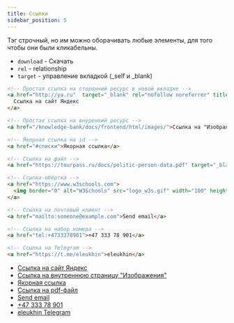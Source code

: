 ```yaml
---
title: Ссылки
sidebar_position: 5
---
```


Тэг строчный, но им можно оборачивать любые элементы, для того чтобы они были кликабельны.

* ```download``` - Скачать
* ```rel``` - relationship
* ```target``` - управление вкладкой (_self и _blank)

```html
<!-- Простая ссылка на сторонний ресурс в новой вкладке -->
<a href="http://ya.ru"  target="_blank" rel="nofollow noreferrer" title="Click me!">
  Ссылка на сайт Яндекс
</a>

<!-- Простая ссылка на внуренний ресурс -->
<a href="/knowledge-bank/docs/frontend/html/images/">Ссылка на "Изображения"</a>

<!-- Якорная ссылка на id -->
<a href="#списки">Якорная ссылка</a>

<!-- Ссылка на файл -->
<a href="https://tourpass.ru/docs/politic-person-data.pdf" target="_blank">Ссылка на pdf-файл</a>

<!-- Ссылка-обёртка -->
<a href="https://www.w3schools.com">
  <img border="0" alt="W3Schools" src="logo_w3s.gif" width="100" height="100">
</a>

<!-- Ссылка на почтовый клиент -->
<a href="mailto:someone@example.com">Send email</a>

<!-- Ссылка на набор номера -->
<a href="tel:+4733378901">+47 333 78 901</a>

<!-- Ссылка на Telegram -->
<a href="https://t.me/eleukhin">eleukhin</a>
```

* <a href="http://ya.ru"  target="_blank" rel="nofollow" title="Click me!">Ссылка на сайт Яндекс</a>
* <a href="/knowledge-bank/docs/frontend/html/images/">Ссылка на внутреннюю страницу "Изображения"</a>
* <a href="#списки">Якорная ссылка</a>
* <a href="https://tourpass.ru/docs/politic-person-data.pdf" download>Ссылка на pdf-файл</a>
* <a href="mailto:someone@example.com">Send email</a>
* <a href="tel:+4733378901">+47 333 78 901</a>
* <a href="https://t.me/eleukhin">eleukhin Telegram</a>

